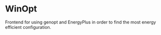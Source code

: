 WinOpt
======

Frontend for using genopt and EnergyPlus in order to find the most energy efficient configuration.
